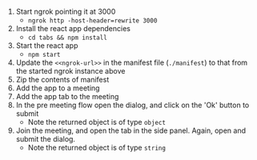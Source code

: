 1. Start ngrok pointing it at 3000
    * `ngrok http -host-header=rewrite 3000`
1. Install the react app dependencies
    * `cd tabs && npm install`
1. Start the react app
    * `npm start`
1. Update the `<<ngrok-url>>` in the manifest file (`./manifest`) to that from the started ngrok instance above
1. Zip the contents of manifest
1. Add the app to a meeting
1. Add the app tab to the meeting
1. In the pre meeting flow open the dialog, and click on the 'Ok' button to submit
    * Note the returned object is of type `object`
1. Join the meeting, and open the tab in the side panel. Again, open and submit the dialog.
    * Note the returned object is of type `string`